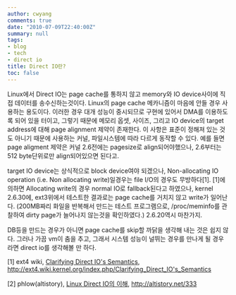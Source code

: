 ```yaml
---
author: cwyang
comments: true
date: "2010-07-09T22:40:00Z"
summary: null
tags:
- blog
- tech
- direct io
title: Direct IO란?
toc: false
---
```

Linux에서 Direct IO는 page cache를 통하지 않고 memory와 IO device사이에 직접 데이터를 송수신하는것이다. Linux의 page cache 메카니즘이 마음에 안들 경우 사용하는 용도이다. 이러한 경우 대개 성능이 중시되므로 구현에 있어서 DMA를 이용하도록 되어 있을 터이고, 그렇기 때문에 메모리 옵셋, 사이즈, 그리고 IO device의 target address에 대해 page alignment 제약이 존재한다. 이 사항은 표준이 정해져 있는 것도 아니기 때문에 사용하는 커널, 파일시스템에 따라 다르게 동작할 수 있다. 예를 들면 page aligment 제약은 커널 2.6전에는 pagesize로 align되어야했으나, 2.6부터는 512 byte단위로만 align되어있으면 된다고.  

target IO device는 상식적으로 block device여야 되겠으나, Non-allocating IO operation (i.e. Non allocating write)일경우는 file I/O의 경우도 무방하다[1]. [1]에 의하면 Allocating write의 경우 normal IO로 fallback된다고 하였으나, kernel 2.6.30에, ext3위에서 테스트한 결과로는 page cache를 거치지 않고 write가 일어난다. (200MB짜리 화일을 반복해서 만드는 테스트 프로그램으로, /proc/meminfo를 관찰하여 dirty page가 늘어나지 않는것을 확인하였다.) 2.6.20역시 마찬가지.  

DB등을 만드는 경우가 아니면 page cache를 skip할 까닭을 생각해 내는 것은 쉽지 않다. 그러나 가끔 vm이 춤을 추고, 그래서 시스템 성능이 널뛰는 경우를 만나게 될 경우라면 direct io를 생각해볼 만 하다.

[1] ext4 wiki, [Clarifying Direct IO's Semantics](http://ext4.wiki.kernel.org/index.php/Clarifying_Direct_IO%27s_Semantics), http://ext4.wiki.kernel.org/index.php/Clarifying_Direct_IO's_Semantics

[2] phlow(altistory), [Linux Direct IO의 이해](http://altistory.net/333), http://altistory.net/333
